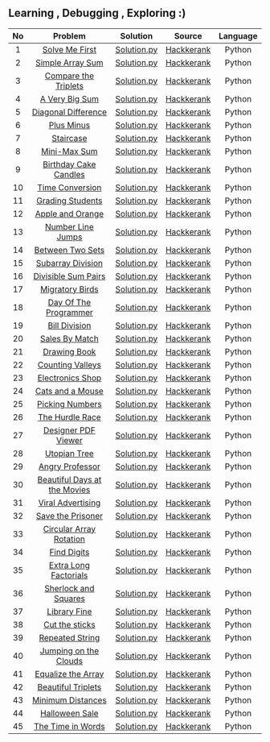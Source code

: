 ## Learning , Debugging , Exploring :)


| No | Problem | Solution | Source | Language |
|:---:|:---------------------------------------------------------------------------------------------------------------------:|:-----------------------------------------------------------------------------------------------------------------------------------------------------------------------------------------------------------------------------------------------------------------------:|:------------------------------------------------------------:|:------------------------------------------------------------:|
|  1  | [Solve Me First](https://www.hackerrank.com/challenges/solve-me-first/problem) | [Solution.py](https://github.com/Dhrumil-Zion/Competitive-Programming-Basics/blob/main/Hackerrank/Solve_Me_First.py) | [Hackkerank](https://www.hackerrank.com/) | Python
|  2  | [Simple Array Sum](https://www.hackerrank.com/challenges/simple-array-sum/problem) | [Solution.py](https://github.com/Dhrumil-Zion/Competitive-Programming-Basics/blob/main/Hackerrank/Simple_Array_Sum.py) | [Hackkerank](https://www.hackerrank.com/) | Python
|  3  | [Compare the Triplets](https://www.hackerrank.com/challenges/compare-the-triplets/problem) | [Solution.py](https://github.com/Dhrumil-Zion/Competitive-Programming-Basics/blob/main/Hackerrank/Compare_the_triplets.py) | [Hackkerank](https://www.hackerrank.com/) | Python
|  4  | [A Very Big Sum](https://www.hackerrank.com/challenges/a-very-big-sum/problem) | [Solution.py](https://github.com/Dhrumil-Zion/Competitive-Programming-Basics/blob/main/Hackerrank/A_very_big_sum.py) | [Hackkerank](https://www.hackerrank.com/) | Python
|  5  | [Diagonal Difference](https://www.hackerrank.com/challenges/diagonal-difference/problem) | [Solution.py](https://github.com/Dhrumil-Zion/Competitive-Programming-Basics/blob/main/Hackerrank/Diagonal_difference.py) | [Hackkerank](https://www.hackerrank.com/) | Python
|  6  | [Plus Minus](https://www.hackerrank.com/challenges/plus-minus/problem) | [Solution.py](https://github.com/Dhrumil-Zion/Competitive-Programming-Basics/blob/main/Hackerrank/Plus_Minus.py) | [Hackkerank](https://www.hackerrank.com/) | Python
|  7  | [Staircase](https://www.hackerrank.com/challenges/staircase/problem) | [Solution.py](https://github.com/Dhrumil-Zion/Competitive-Programming-Basics/blob/main/Hackerrank/Staircase.py) | [Hackkerank](https://www.hackerrank.com/) | Python
|  8  | [Mini-Max Sum](https://www.hackerrank.com/challenges/mini-max-sum/problem) | [Solution.py](https://github.com/Dhrumil-Zion/Competitive-Programming-Basics/blob/main/Hackerrank/Mini_Max_Sum.py) | [Hackkerank](https://www.hackerrank.com/) | Python
|  9  | [Birthday Cake Candles](https://www.hackerrank.com/challenges/birthday-cake-candles/problem) | [Solution.py](https://github.com/Dhrumil-Zion/Competitive-Programming-Basics/blob/main/Hackerrank/Birth_day_candles.py) | [Hackkerank](https://www.hackerrank.com/) | Python
|  10  | [Time Conversion](https://www.hackerrank.com/challenges/time-conversion/problem) | [Solution.py](https://github.com/Dhrumil-Zion/Competitive-Programming-Basics/blob/main/Hackerrank/Time_conversion.py) | [Hackkerank](https://www.hackerrank.com/) | Python
|  11  | [Grading Students](https://www.hackerrank.com/challenges/grading/problem) | [Solution.py](https://github.com/Dhrumil-Zion/Competitive-Programming-Basics/blob/main/Hackerrank/Grading_Students.py) | [Hackkerank](https://www.hackerrank.com/) | Python
|  12  | [Apple and Orange](https://www.hackerrank.com/challenges/apple-and-orange/problem) | [Solution.py](https://github.com/Dhrumil-Zion/Competitive-Programming-Basics/blob/main/Hackerrank/Apple_and_orange.py) | [Hackkerank](https://www.hackerrank.com/) | Python
|  13  | [Number Line Jumps](https://www.hackerrank.com/challenges/kangaroo/problem) | [Solution.py](https://github.com/Dhrumil-Zion/Competitive-Programming-Basics/blob/main/Hackerrank/Number_line_jumps.py) | [Hackkerank](https://www.hackerrank.com/) | Python
|  14  | [Between Two Sets](https://www.hackerrank.com/challenges/between-two-sets/problem) | [Solution.py](https://github.com/Dhrumil-Zion/Competitive-Programming-Basics/blob/main/Hackerrank/between_two_sets.py) | [Hackkerank](https://www.hackerrank.com/) | Python
|  15  | [Subarray Division](https://www.hackerrank.com/challenges/the-birthday-bar/problem) | [Solution.py](https://github.com/Dhrumil-Zion/Competitive-Programming-Basics/blob/main/Hackerrank/Subarray_division.py) | [Hackkerank](https://www.hackerrank.com/) | Python
|  16  | [Divisible Sum Pairs](https://www.hackerrank.com/challenges/divisible-sum-pairs/problem) | [Solution.py](https://github.com/Dhrumil-Zion/Competitive-Programming-Basics/blob/main/Hackerrank/Divisible_sum_pair.py) | [Hackkerank](https://www.hackerrank.com/) | Python
|  17  | [Migratory Birds](https://www.hackerrank.com/challenges/migratory-birds/problem) | [Solution.py](https://github.com/Dhrumil-Zion/Competitive-Programming-Basics/blob/main/Hackerrank/MIgratory_Birds.py) | [Hackkerank](https://www.hackerrank.com/) | Python
|  18  | [Day Of The Programmer](https://www.hackerrank.com/challenges/day-of-the-programmer/problem) | [Solution.py](https://github.com/Dhrumil-Zion/Competitive-Programming-Basics/blob/main/Hackerrank/Day_Of_Programmer.py) | [Hackkerank](https://www.hackerrank.com/) | Python
|  19  | [Bill Division](https://www.hackerrank.com/challenges/bon-appetit/problem) | [Solution.py](https://github.com/Dhrumil-Zion/Competitive-Programming-Basics/blob/main/Hackerrank/Bill_division.py) | [Hackkerank](https://www.hackerrank.com/) | Python
|  20  | [Sales By Match](https://www.hackerrank.com/challenges/sock-merchant/problem) | [Solution.py](https://github.com/Dhrumil-Zion/Competitive-Programming-Basics/blob/main/Hackerrank/Sales_by_match.py) | [Hackkerank](https://www.hackerrank.com/) | Python
|  21  | [Drawing Book](https://www.hackerrank.com/challenges/drawing-book/problem) | [Solution.py](link2) | [Hackkerank](https://www.hackerrank.com/) | Python
|  22  | [Counting Valleys](https://www.hackerrank.com/challenges/counting-valleys/problem) | [Solution.py](link2) | [Hackkerank](https://www.hackerrank.com/) | Python
|  23  | [Electronics Shop](https://www.hackerrank.com/challenges/electronics-shop/problem) | [Solution.py](link2) | [Hackkerank](https://www.hackerrank.com/) | Python
|  24  | [Cats and a Mouse](https://www.hackerrank.com/challenges/cats-and-a-mouse/problem) | [Solution.py](link2) | [Hackkerank](https://www.hackerrank.com/) | Python
|  25  | [Picking Numbers](https://www.hackerrank.com/challenges/picking-numbers/problem) | [Solution.py](link2) | [Hackkerank](https://www.hackerrank.com/) | Python
|  26  | [The Hurdle Race](https://www.hackerrank.com/challenges/the-hurdle-race/problem) | [Solution.py](link2) | [Hackkerank](https://www.hackerrank.com/) | Python
|  27  | [Designer PDF Viewer](https://www.hackerrank.com/challenges/designer-pdf-viewer/problem) | [Solution.py](link2) | [Hackkerank](https://www.hackerrank.com/) | Python
|  28  | [Utopian Tree](https://www.hackerrank.com/challenges/utopian-tree/problem) | [Solution.py](link2) | [Hackkerank](https://www.hackerrank.com/) | Python
|  29  | [Angry Professor](https://www.hackerrank.com/challenges/angry-professor/problem) | [Solution.py](link2) | [Hackkerank](https://www.hackerrank.com/) | Python
|  30  | [Beautiful Days at the Movies](https://www.hackerrank.com/challenges/beautiful-days-at-the-movies/problem) | [Solution.py](link2) | [Hackkerank](https://www.hackerrank.com/) | Python
|  31  | [Viral Advertising](https://www.hackerrank.com/challenges/strange-advertising/problem) | [Solution.py](link2) | [Hackkerank](https://www.hackerrank.com/) | Python
|  32  | [Save the Prisoner](https://www.hackerrank.com/challenges/save-the-prisoner/problem) | [Solution.py](link2) | [Hackkerank](https://www.hackerrank.com/) | Python
|  33  | [Circular Array Rotation](https://www.hackerrank.com/challenges/circular-array-rotation/problem) | [Solution.py](link2) | [Hackkerank](https://www.hackerrank.com/) | Python
|  34  | [Find Digits](https://www.hackerrank.com/challenges/find-digits/problem) | [Solution.py](link2) | [Hackkerank](https://www.hackerrank.com/) | Python
|  35  | [Extra Long Factorials](https://www.hackerrank.com/challenges/extra-long-factorials/problem) | [Solution.py](link2) | [Hackkerank](https://www.hackerrank.com/) | Python
|  36  | [Sherlock and Squares](https://www.hackerrank.com/challenges/sherlock-and-squares/problem) | [Solution.py](link2) | [Hackkerank](https://www.hackerrank.com/) | Python
|  37  | [Library Fine](https://www.hackerrank.com/challenges/library-fine/problem) | [Solution.py](link2) | [Hackkerank](https://www.hackerrank.com/) | Python
|  38  | [Cut the sticks](https://www.hackerrank.com/challenges/cut-the-sticks/problem) | [Solution.py](link2) | [Hackkerank](https://www.hackerrank.com/) | Python
|  39  | [Repeated String](https://www.hackerrank.com/challenges/repeated-string/problem) | [Solution.py](link2) | [Hackkerank](https://www.hackerrank.com/) | Python
|  40  | [Jumping on the Clouds](https://www.hackerrank.com/challenges/jumping-on-the-clouds/problem) | [Solution.py](link2) | [Hackkerank](https://www.hackerrank.com/) | Python
|  41  | [Equalize the Array](https://www.hackerrank.com/challenges/equality-in-a-array/problem) | [Solution.py](link2) | [Hackkerank](https://www.hackerrank.com/) | Python
|  42  | [Beautiful Triplets](https://www.hackerrank.com/challenges/beautiful-triplets/problem) | [Solution.py](link2) | [Hackkerank](https://www.hackerrank.com/) | Python
|  43  | [Minimum Distances](https://www.hackerrank.com/challenges/minimum-distances/problem) | [Solution.py](link2) | [Hackkerank](https://www.hackerrank.com/) | Python
|  44  | [Halloween Sale](https://www.hackerrank.com/challenges/halloween-sale/problem) | [Solution.py](link2) | [Hackkerank](https://www.hackerrank.com/) | Python
|  45  | [The Time in Words](https://www.hackerrank.com/challenges/the-time-in-words/problem) | [Solution.py](link2) | [Hackkerank](https://www.hackerrank.com/) | Python



<!--
|  46  | []() | [Solution.py](link2) | [Hackkerank](https://www.hackerrank.com/) | Python
|  46  | []() | [Solution.py](link2) | [Hackkerank](https://www.hackerrank.com/) | Python
|  46  | []() | [Solution.py](link2) | [Hackkerank](https://www.hackerrank.com/) | Python
|  46  | []() | [Solution.py](link2) | [Hackkerank](https://www.hackerrank.com/) | Python
|  46  | []() | [Solution.py](link2) | [Hackkerank](https://www.hackerrank.com/) | Python
|  46  | []() | [Solution.py](link2) | [Hackkerank](https://www.hackerrank.com/) | Python
|  46  | []() | [Solution.py](link2) | [Hackkerank](https://www.hackerrank.com/) | Python
|  46  | []() | [Solution.py](link2) | [Hackkerank](https://www.hackerrank.com/) | Python
--!>


